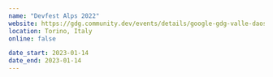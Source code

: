 ```yaml
---
name: "Devfest Alps 2022"
website: https://gdg.community.dev/events/details/google-gdg-valle-daosta-presents-devfest-alps-2022/
location: Torino, Italy
online: false

date_start: 2023-01-14
date_end: 2023-01-14
---
```

